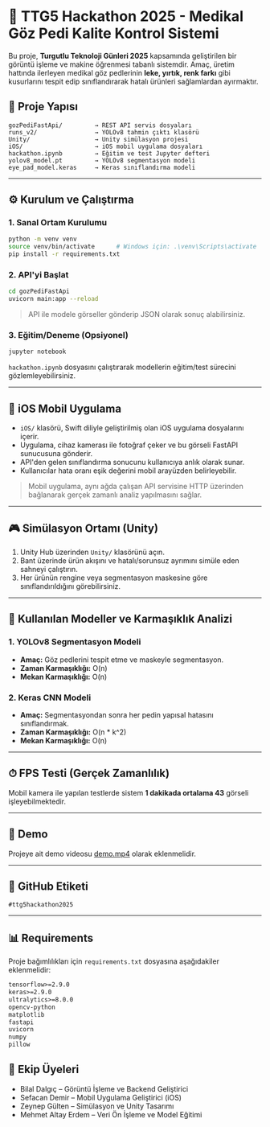 # 🧠 TTG5 Hackathon 2025 - Medikal Göz Pedi Kalite Kontrol Sistemi

Bu proje, **Turgutlu Teknoloji Günleri 2025** kapsamında geliştirilen bir görüntü işleme ve makine öğrenmesi tabanlı sistemdir. Amaç, üretim hattında ilerleyen medikal göz pedlerinin **leke, yırtık, renk farkı** gibi kusurlarını tespit edip sınıflandırarak hatalı ürünleri sağlamlardan ayırmaktır.

## 📁 Proje Yapısı

```
gozPediFastApi/         → REST API servis dosyaları
runs_v2/                → YOLOv8 tahmin çıktı klasörü
Unity/                  → Unity simülasyon projesi
iOS/                    → iOS mobil uygulama dosyaları
hackathon.ipynb         → Eğitim ve test Jupyter defteri
yolov8_model.pt         → YOLOv8 segmentasyon modeli
eye_pad_model.keras     → Keras sınıflandırma modeli
```

---

## ⚙️ Kurulum ve Çalıştırma

### 1. Sanal Ortam Kurulumu

```bash
python -m venv venv
source venv/bin/activate      # Windows için: .\venv\Scripts\activate
pip install -r requirements.txt
```

### 2. API'yi Başlat

```bash
cd gozPediFastApi
uvicorn main:app --reload
```

> API ile modele görseller gönderip JSON olarak sonuç alabilirsiniz.

### 3. Eğitim/Deneme (Opsiyonel)

```bash
jupyter notebook
```

`hackathon.ipynb` dosyasını çalıştırarak modellerin eğitim/test sürecini gözlemleyebilirsiniz.

---

## 📱 iOS Mobil Uygulama

* `iOS/` klasörü, Swift diliyle geliştirilmiş olan iOS uygulama dosyalarını içerir.
* Uygulama, cihaz kamerası ile fotoğraf çeker ve bu görseli FastAPI sunucusuna gönderir.
* API'den gelen sınıflandırma sonucunu kullanıcıya anlık olarak sunar.
* Kullanıcılar hata oranı eşik değerini mobil arayüzden belirleyebilir.

> Mobil uygulama, aynı ağda çalışan API servisine HTTP üzerinden bağlanarak gerçek zamanlı analiz yapılmasını sağlar.

---

## 🎮 Simülasyon Ortamı (Unity)

1. Unity Hub üzerinden `Unity/` klasörünü açın.
2. Bant üzerinde ürün akışını ve hatalı/sorunsuz ayrımını simüle eden sahneyi çalıştırın.
3. Her ürünün rengine veya segmentasyon maskesine göre sınıflandırıldığını görebilirsiniz.

---

## 🧠 Kullanılan Modeller ve Karmaşıklık Analizi

### 1. YOLOv8 Segmentasyon Modeli

* **Amaç:** Göz pedlerini tespit etme ve maskeyle segmentasyon.
* **Zaman Karmaşıklığı:** O(n)
* **Mekan Karmaşıklığı:** O(n)

### 2. Keras CNN Modeli

* **Amaç:** Segmentasyondan sonra her pedin yapısal hatasını sınıflandırmak.
* **Zaman Karmaşıklığı:** O(n \* k^2)
* **Mekan Karmaşıklığı:** O(n)

---

## ⏱ FPS Testi (Gerçek Zamanlılık)

Mobil kamera ile yapılan testlerde sistem **1 dakikada ortalama 43** görseli işleyebilmektedir.

---

## 📌 Demo

Projeye ait demo videosu [demo.mp4](demo_link_here) olarak eklenmelidir.

---

## 💎 GitHub Etiketi

```
#ttg5hackathon2025
```

---

## 📊 Requirements

Proje bağımlılıkları için `requirements.txt` dosyasına aşağıdakiler eklenmelidir:

```txt
tensorflow>=2.9.0
keras>=2.9.0
ultralytics>=8.0.0
opencv-python
matplotlib
fastapi
uvicorn
numpy
pillow
```
## 👥 Ekip Üyeleri

- Bilal Dalgıç – Görüntü İşleme ve Backend Geliştirici
- Sefacan Demir – Mobil Uygulama Geliştirici (iOS)
- Zeynep Gülten – Simülasyon ve Unity Tasarımı
- Mehmet Altay Erdem – Veri Ön İşleme ve Model Eğitimi

